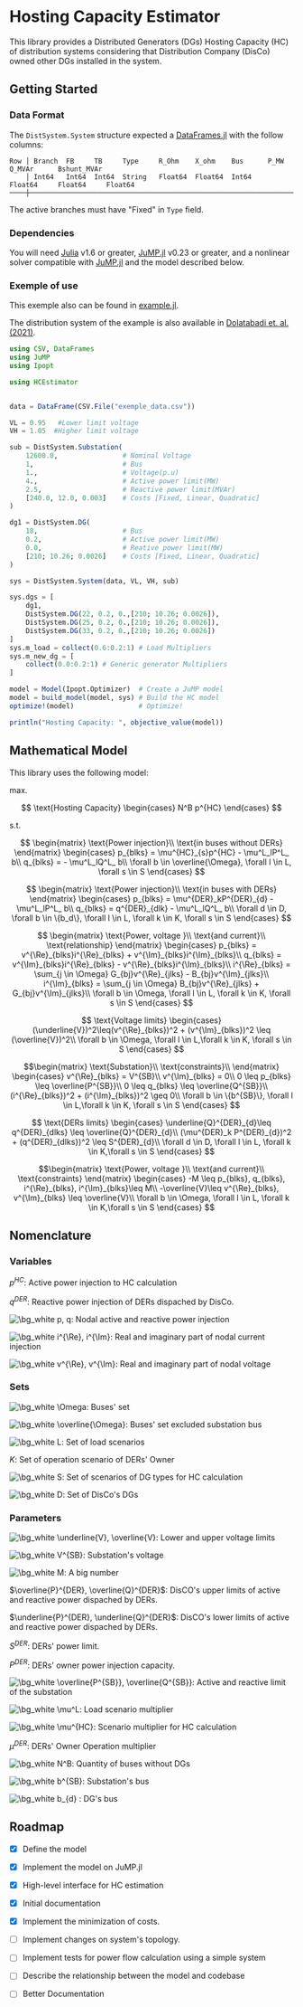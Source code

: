 <!-- INPUT FILE TO README FOR readme2tex! -->

# Hosting Capacity Estimator

This library provides a Distributed Generators (DGs) Hosting Capacity (HC) of distribution systems considering that Distribution Company (DisCo) owned other DGs installed in the system.

## Getting Started

### Data Format

The ```DistSystem.System``` structure expected a [DataFrames.jl](https://dataframes.juliadata.org/stable/) with the follow columns:
```
Row │ Branch  FB     TB     Type     R_Ohm    X_ohm    Bus      P_MW        Q_MVAr      Bshunt_MVAr
    │ Int64   Int64  Int64  String   Float64  Float64  Int64    Float64     Float64     Float64
────┼──────────────────────────────────────────────────────────────────────────────────────────────────
```
The active branches must have "Fixed" in ```Type``` field.

### Dependencies

You will need [Julia](https://julialang.org/) v1.6 or greater, [JuMP.jl](https://jump.dev/)  v0.23 or greater, and a nonlinear solver compatible with [JuMP.jl](https://jump.dev/) and the model described below.

### Exemple of use

This exemple also can be found in [example.jl](example.jl).

The distribution system of the example is also available in [Dolatabadi et. al. (2021)](https://ieeexplore.ieee.org/document/9258930).

```julia
using CSV, DataFrames
using JuMP
using Ipopt

using HCEstimator


data = DataFrame(CSV.File("exemple_data.csv"))

VL = 0.95   #Lower limit voltage
VH = 1.05  #Higher limit voltage

sub = DistSystem.Substation(
    12600.0,                # Nominal Voltage
    1,                      # Bus
    1.,                     # Voltage(p.u)
    4.,                     # Active power limit(MW)
    2.5,                    # Reactive power limit(MVAr)
    [240.0, 12.0, 0.003]    # Costs [Fixed, Linear, Quadratic]
)

dg1 = DistSystem.DG(
    18,                     # Bus
    0.2,                    # Active power limit(MW)
    0.0,                    # Reative power limit(MW)
    [210; 10.26; 0.0026]    # Costs [Fixed, Linear, Quadratic]
)

sys = DistSystem.System(data, VL, VH, sub)

sys.dgs = [
    dg1,
    DistSystem.DG(22, 0.2, 0.,[210; 10.26; 0.0026]),
    DistSystem.DG(25, 0.2, 0.,[210; 10.26; 0.0026]),
    DistSystem.DG(33, 0.2, 0.,[210; 10.26; 0.0026])
]
sys.m_load = collect(0.6:0.2:1) # Load Multipliers
sys.m_new_dg = [
    collect(0.0:0.2:1) # Generic generator Multipliers
]

model = Model(Ipopt.Optimizer)  # Create a JuMP model
model = build_model(model, sys) # Build the HC model
optimize!(model)                # Optimize!

println("Hosting Capacity: ", objective_value(model))
```

## Mathematical Model

This library uses the following model:


$\text{max.        }$ 


$$
\text{Hosting Capacity}
\begin{cases}
N^B p^{HC}
\end{cases}
$$

 
$\text{s.t.        }$


$$
\begin{matrix}
\text{Power injection}\\
\text{in buses without DERs}
\end{matrix}
\begin{cases}
p_{blks} =  \mu^{HC}_{s}p^{HC} - \mu^L_lP^L_ b\\ 
q_{blks} = - \mu^L_lQ^L_ b\\
\forall b \in \overline{\Omega}, \forall l \in L, \forall s \in S
\end{cases}
$$

$$
\begin{matrix}
\text{Power injection}\\
\text{in buses with DERs}
\end{matrix}
\begin{cases}
p_{blks} = \mu^{DER}_kP^{DER}_{d} - \mu^L_lP^L_ b\\ 
q_{blks} = q^{DER}_{dlk} - \mu^L_lQ^L_ b\\
\forall d \in D, \forall b \in \{b_d\}, \forall l \in L,  \forall k \in K, \forall s \in S
\end{cases}
$$

$$
\begin{matrix}
\text{Power, voltage }\\
\text{and current}\\
\text{relationship}
\end{matrix}
\begin{cases}
p_{blks} = v^{\Re}_{blks}i^{\Re}_{blks} + v^{\Im}_{blks}i^{\Im}_{blks}\\ 
q_{blks} = v^{\Im}_{blks}i^{\Re}_{blks} - v^{\Re}_{blks}i^{\Im}_{blks}\\
i^{\Re}_{blks} = \sum_{j \in \Omega} G_{bj}v^{\Re}_{jlks} - B_{bj}v^{\Im}_{jlks}\\
i^{\Im}_{blks} = \sum_{j \in \Omega} B_{bj}v^{\Re}_{jlks} + G_{bj}v^{\Im}_{jlks}\\
\forall b \in \Omega, \forall l \in L, \forall k \in K, \forall s \in S
\end{cases}
$$


$$
\text{Voltage limits}
\begin{cases}
(\underline{V})^2\leq(v^{\Re}_{blks})^2 + (v^{\Im}_{blks})^2 \leq (\overline{V})^2\\
\forall b \in \Omega, \forall l \in L,\forall k \in K, \forall s \in S
\end{cases}
$$

$$\begin{matrix}
\text{Substation}\\
\text{constraints}\\
\end{matrix}
\begin{cases}
v^{\Re}_{blks} = V^{SB}\\
v^{\Im}_{blks} = 0\\
0 \leq p_{blks} \leq \overline{P^{SB}}\\
0 \leq q_{blks} \leq \overline{Q^{SB}}\\
(i^{\Re}_{blks})^2 + (i^{\Im}_{blks})^2 \geq 0\\
\forall b \in \{b^{SB}\}, \forall l \in L,\forall k \in K, \forall s \in S
\end{cases}
$$

$$
\text{DERs limits}
\begin{cases}
\underline{Q}^{DER}_{d}\leq q^{DER}_{dlks} \leq \overline{Q}^{DER}_{d}\\
(\mu^{DER}_k P^{DER}_{d})^2 + (q^{DER}_{dlks})^2 \leq S^{DER}_{d}\\
\forall d \in D, \forall l \in L, \forall k \in K,\forall s \in S
\end{cases}
$$

$$\begin{matrix}
\text{Power, voltage }\\
\text{and current}\\
\text{constraints}
\end{matrix}
\begin{cases}
-M \leq p_{blks}, q_{blks}, i^{\Re}_{blks}, i^{\Im}_{blks}\leq M\\
-\overline{V}\leq v^{\Re}_{blks}, v^{\Im}_{blks} \leq \overline{V}\\
\forall b \in \Omega, \forall l \in L, \forall k \in K,\forall s \in S
\end{cases}
$$

<!-- $$
\text{Costs}
\begin{cases}
\large?
\end{cases}
$$ -->



## Nomenclature

### Variables

$p^{HC}$: Active power injection to HC calculation

$q^{DER}$: Reactive power injection of DERs dispached by DisCo.

<img src="https://latex.codecogs.com/svg.image?\bg_white&space;p,&space;q" title="\bg_white p, q" />: Nodal active and reactive power injection

<img src="https://latex.codecogs.com/svg.image?\bg_white&space;i^{\Re},&space;i^{\Im}" title="\bg_white i^{\Re}, i^{\Im}" />: Real and imaginary part of nodal current injection

<img src="https://latex.codecogs.com/svg.image?\bg_white&space;v^{\Re},&space;v^{\Im}" title="\bg_white v^{\Re}, v^{\Im}" />: Real and imaginary part of nodal voltage


### Sets

<img src="https://latex.codecogs.com/svg.image?\bg_white&space;\Omega" title="\bg_white \Omega" />: Buses' set

<img src="https://latex.codecogs.com/svg.image?\bg_white&space;\overline{\Omega}" title="\bg_white \overline{\Omega}" />: Buses' set excluded substation bus

<img src="https://latex.codecogs.com/svg.image?\bg_white&space;L" title="\bg_white L" />: Set of load scenarios

$K$: Set of operation scenario of DERs' Owner

<img src="https://latex.codecogs.com/svg.image?\bg_white&space;S" title="\bg_white S" />: Set of scenarios of DG types for HC calculation

<img src="https://latex.codecogs.com/svg.image?\bg_white&space;D" title="\bg_white D" />: Set of DisCo's DGs

### Parameters

<img src="https://latex.codecogs.com/svg.image?\bg_white&space;\underline{V},&space;\overline{V}" title="\bg_white \underline{V}, \overline{V}" />: Lower and upper voltage limits

<img src="https://latex.codecogs.com/svg.image?\bg_white&space;V^{SB}" title="\bg_white V^{SB}" />: Substation's voltage

<img src="https://latex.codecogs.com/svg.image?\bg_white&space;M" title="\bg_white M" />: A big number

$\overline{P}^{DER}, \overline{Q}^{DER}$: DisCO's upper limits of active and reactive power dispached by DERs.

$\underline{P}^{DER}, \underline{Q}^{DER}$: DisCO's lower limits of active and reactive power dispached by DERs.

$S^{DER}$: DERs' power limit.

$P^{DER}$: DERs' owner power injection capacity.

<img src="https://latex.codecogs.com/svg.image?\bg_white&space;\overline{P^{SB}},&space;\overline{Q^{SB}}" title="\bg_white \overline{P^{SB}}, \overline{Q^{SB}}" />: Active and reactive limit of the substation

<img src="https://latex.codecogs.com/svg.image?\bg_white&space;\mu^L" title="\bg_white \mu^L" />: Load scenario multiplier

<img src="https://latex.codecogs.com/svg.image?\bg_white&space;\mu^{HC}" title="\bg_white \mu^{HC}" />: Scenario multiplier for HC calculation

$\mu^{DER}$: DERs' Owner Operation multiplier

<img src="https://latex.codecogs.com/svg.image?\bg_white&space;N^B" title="\bg_white N^B" />: Quantity of buses without DGs

<img src="https://latex.codecogs.com/svg.image?\bg_white&space;b^{SB}" title="\bg_white b^{SB}" />: Substation's bus

<img src="https://latex.codecogs.com/svg.image?\bg_white&space;b_{d}" title="\bg_white b_{d}" /> : DG's bus

## Roadmap

- [x] Define the model

- [x] Implement the model on JuMP.jl

- [x] High-level interface for HC estimation

- [x] Initial documentation

- [x] Implement the minimization of costs.

- [ ] Implement changes on system's topology.

- [ ] Implement tests for power flow calculation using a simple system

- [ ] Describe the relationship between the model and codebase

- [ ] Better Documentation